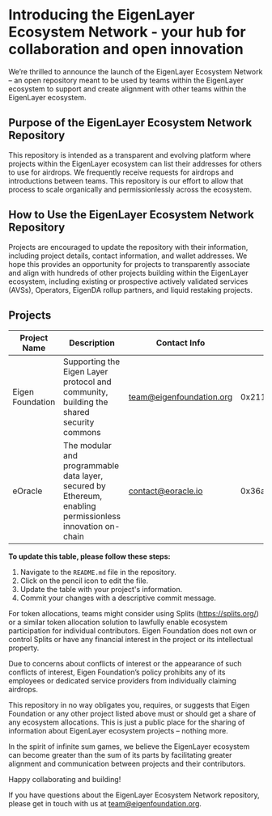 # Introducing the EigenLayer Ecosystem Network - your hub for collaboration and open innovation

We’re thrilled to announce the launch of the EigenLayer Ecosystem Network – an open repository meant to be used by teams within the EigenLayer ecosystem to support and create alignment with other teams within the EigenLayer ecosystem.

## Purpose of the EigenLayer Ecosystem Network Repository

This repository is intended as a transparent and evolving platform where projects within the EigenLayer ecosystem can list their addresses for others to use for airdrops. We frequently receive requests for airdrops and introductions between teams. This repository is our effort to allow that process to scale organically and permissionlessly across the ecosystem.


## How to Use the EigenLayer Ecosystem Network Repository

Projects are encouraged to update the repository with their information, including project details, contact information, and wallet addresses. We hope this provides an opportunity for projects to transparently associate and align with hundreds of other projects building within the EigenLayer ecosystem, including existing or prospective actively validated services (AVSs), Operators, EigenDA rollup partners, and liquid restaking projects.

## Projects

| Project Name      | Description                                           | Contact Info                  | Wallet Address    |
|-------------------|-------------------------------------------------------|-------------------------------|-------------------|
| Eigen Foundation  | Supporting the Eigen Layer protocol and community, building the shared security commons | team@eigenfoundation.org      | 0x211a3f0fD4ba37B3A5e36c72542dfA9b5FCBe2B1                  |
| eOracle | The modular and programmable data layer, secured by Ethereum, enabling permissionless innovation on-chain | contact@eoracle.io | 0x36acf996E230db3dCdBD47a124dB931091EBC47f

**To update this table, please follow these steps:**

1. Navigate to the `README.md` file in the repository.
2. Click on the pencil icon to edit the file.
3. Update the table with your project's information.
4. Commit your changes with a descriptive commit message.

For token allocations, teams might consider using Splits (https://splits.org/) or a similar token allocation solution to lawfully enable ecosystem participation for individual contributors. Eigen Foundation does not own or control Splits or have any financial interest in the project or its intellectual property.

Due to concerns about conflicts of interest or the appearance of such conflicts of interest, Eigen Foundation’s policy prohibits any of its employees or dedicated service providers from individually claiming airdrops.

This repository in no way obligates you, requires, or suggests that Eigen Foundation or any other project listed above must or should get a share of any ecosystem allocations. This is just a public place for the sharing of information about EigenLayer ecosystem projects – nothing more.

In the spirit of infinite sum games, we believe the EigenLayer ecosystem can become greater than the sum of its parts by facilitating greater alignment and communication between projects and their contributors.

Happy collaborating and building!

If you have questions about the EigenLayer Ecosystem Network repository, please get in touch with us at team@eigenfoundation.org.
